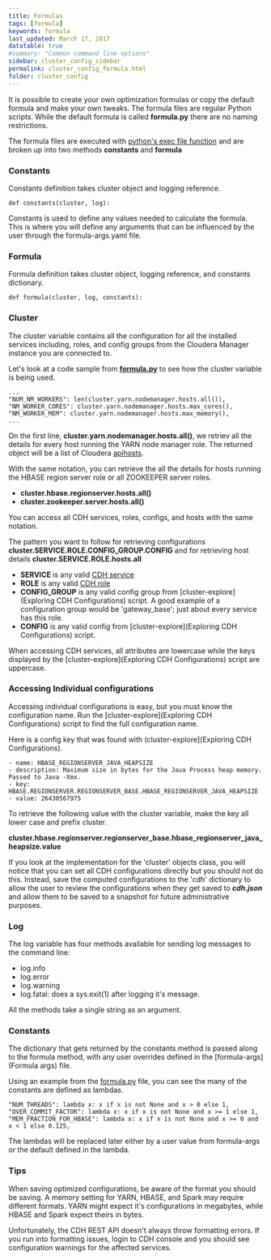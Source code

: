 ```yaml
---
title: Formulas
tags: [formula]
keywords: formula
last_updated: March 17, 2017
datatable: true
#summary: "Common command line options"
sidebar: cluster_config_sidebar
permalink: cluster_config_formula.html
folder: cluster_config
---
```



It is possible to create your own optimization formulas or copy the default formula and make your own tweaks. The formula files are regular Python scripts. 
While the default formula is called **formula.py** there are no naming restrictions.

The formula files are executed with [python's exec file function](https://docs.python.org/2/library/functions.html#execfile) and are broken up into two methods **constants** and **formula**  


### Constants

Constants definition takes cluster object and logging reference.

```
def constants(cluster, log):
```

Constants is used to define any values needed to calculate the formula. This is where you will define any arguments that can be influenced by the user through the formula-args.yaml file.


### Formula 

Formula definition takes cluster object, logging reference, and constants dictionary.

```
def formula(cluster, log, constants):
```




### Cluster

The cluster variable contains all the configuration for all the installed services including, roles, and config groups from the Cloudera Manager instance
you are connected to.


Let's look at a code sample from **[formula.py](https://github.com/tapanalyticstoolkit/cluster-config/blob/master/cluster_config/formula.py)** to see how the cluster variable is being used.

```
...
"NUM_NM_WORKERS": len(cluster.yarn.nodemanager.hosts.all()),
"NM_WORKER_CORES": cluster.yarn.nodemanager.hosts.max_cores(),
"NM_WORKER_MEM": cluster.yarn.nodemanager.hosts.max_memory(),
...
```

On the first line, **cluster.yarn.nodemanager.hosts.all()**, we retriev all the details for every host running the YARN node manager role. The returned object will be a list of Cloudera [apihosts](http://cloudera.github.io/cm_api/apidocs/v10/ns0_apiHost.html). 

With the same notation, you can retrieve the all the details for hosts running the HBASE region server role or all ZOOKEEPER server roles.

* **cluster.hbase.regionserver.hosts.all()**
* **cluster.zookeeper.server.hosts.all()**

You can access all CDH services, roles, configs, and hosts with the same notation.

The pattern you want to follow for retrieving configurations **cluster.SERVICE.ROLE.CONFIG_GROUP.CONFIG** and for retrieving host details **cluster.SERVICE.ROLE.hosts.all** 


* **SERVICE** is any valid [CDH service](http://cloudera.github.io/cm_api/apidocs/v10/path__clusters_-clusterName-_services.html)
* **ROLE** is any valid [CDH role](http://cloudera.github.io/cm_api/apidocs/v10/path__clusters_-clusterName-_services_-serviceName-_roles.html)
* **CONFIG_GROUP** is any valid config group from [cluster-explore](Exploring CDH Configurations) script. A good example of a configuration group would be 'gateway_base'; just about every service has this role.
* **CONFIG** is any valid config from [cluster-explore](Exploring CDH Configurations) script.

When accessing CDH services, all attributes are lowercase while the keys displayed by the [cluster-explore](Exploring CDH Configurations) script are uppercase. 


### Accessing Individual configurations

Accessing individual configurations is easy, but you must know the configuration name. Run the [cluster-explore](Exploring CDH Configurations) script to find the full configuration name.

Here is a config key that was found with (cluster-explore](Exploring CDH Configurations).

```
- name: HBASE_REGIONSERVER_JAVA_HEAPSIZE
- description: Maximum size in bytes for the Java Process heap memory.  Passed to Java -Xmx.
- key: HBASE.REGIONSERVER.REGIONSERVER_BASE.HBASE_REGIONSERVER_JAVA_HEAPSIZE
- value: 26430567975
```

To retrieve the following value with the cluster variable, make the key all lower case and prefix cluster.

**cluster.hbase.regionserver.regionserver_base.hbase_regionserver_java_heapsize.value**

If you look at the implementation for the 'cluster' objects class, you will notice that you can set all CDH configurations directly but you should not do this. Instead, save the computed configurations to the 'cdh' dictionary to allow the user to review the configurations when they get saved to **_cdh.json_** and allow them to be saved to a snapshot for future administrative purposes. 

### Log

The log variable has four methods available for sending log messages to the command line:
- log.info
- log.error
- log.warning
- log.fatal: does a sys.exit(1) after logging it's message.

All the methods take a single string as an argument.

### Constants

The dictionary that gets returned by the constants method is passed along to the formula method, with any user overrides defined in the [formula-args](Formula args) file.

Using an example from the [formula.py](https://github.intel.com/gao/cluster-config/blob/master/cluster_config/formula.py) file, you can see the many of the constants are defined as lambdas.

```
"NUM_THREADS": lambda x: x if x is not None and x > 0 else 1,
"OVER_COMMIT_FACTOR": lambda x: x if x is not None and x >= 1 else 1,
"MEM_FRACTION_FOR_HBASE": lambda x: x if x is not None and x >= 0 and x < 1 else 0.125,
```

The lambdas will be replaced later either by a user value from formula-args or the default defined in the lambda.

### Tips

When saving optimized configurations, be aware of the format you should be saving. A memory setting for YARN, HBASE, and Spark may require different formats. YARN might expect it's configurations in megabytes, while HBASE and Spark expect theirs in bytes.

Unfortunately, the CDH REST API doesn't always throw formatting errors. If you run into formatting issues, login to CDH console and you should see configuration warnings for the affected services. 

